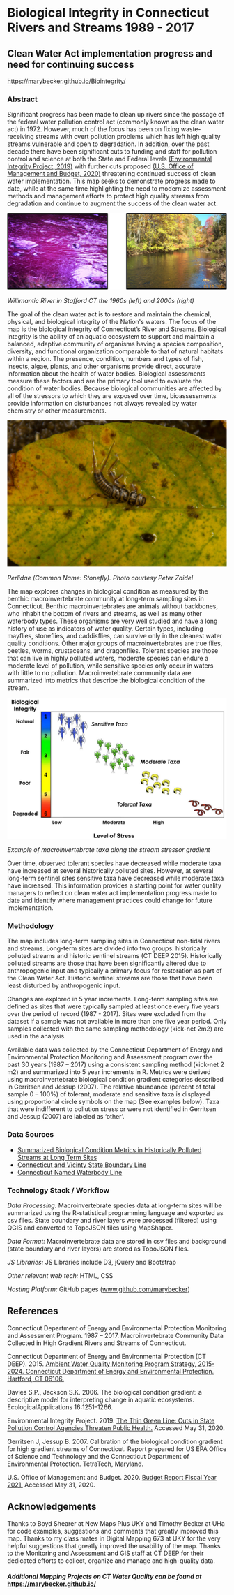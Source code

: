 # Biological Integrity in Connecticut Rivers and Streams 1989 - 2017
## Clean Water Act implementation progress and need for continuing success

https://marybecker.github.io/Biointegrity/

### Abstract

Significant progress has been made to clean up rivers since the passage of the federal water pollution control act (commonly known as the clean water act) in 1972.  However, much of the focus has been on fixing waste-receiving streams with overt pollution problems which has left high quality streams vulnerable and open to degradation.   In addition, over the past decade there have been significant cuts to funding and staff for pollution control and science at both the State and Federal levels [(Environmental Integrity Project, 2019)](https://environmentalintegrity.org/wp-content/uploads/2019/12/The-Thin-Green-Line-report-12.5.19.pdf) with further cuts proposed [(U.S. Office of Management and Budget, 2020)](https://www.whitehouse.gov/wp-content/uploads/2020/02/budget_fy21.pdf) threatening continued success of clean water implementation.  This map seeks to demonstrate progress made to date, while at the same time highlighting the need to modernize assessment methods and management efforts to protect high quality streams from degradation and continue to augment the success of the clean water act.

![Willimantic](images/WillimanticR_1960sVs2000s.png)

*Willimantic River in Stafford CT the 1960s (left) and 2000s (right)*

The goal of the clean water act is to restore and maintain the chemical, physical, and biological integrity of the Nation's waters.  The focus of the map is the biological integrity of Connecticut’s River and Streams.  Biological integrity is the ability of an aquatic ecosystem to support and maintain a balanced, adaptive community of organisms having a species composition, diversity, and functional organization comparable to that of natural habitats within a region.  The presence, condition, numbers and types of fish, insects, algae, plants, and other organisms provide direct, accurate information about the health of water bodies. Biological assessments measure these factors and are the primary tool used to evaluate the condition of water bodies. Because biological communities are affected by all of the stressors to which they are exposed over time, bioassessments provide information on disturbances not always revealed by water chemistry or other measurements.

![Perlidae](images/Perlidae_CourtesyPeteZaidel.jpg)

*Perlidae (Common Name: Stonefly).  Photo courtesy Peter Zaidel*

 The map explores changes in biological condition as measured by the benthic macroinvertebrate community at long-term sampling sites in Connecticut.  Benthic macroinvertebrates are animals without backbones, who inhabit the bottom of rivers and streams, as well as many other waterbody types. These organisms are very well studied and have a long history of use as indicators of water quality. Certain types, including mayflies, stoneflies, and caddisflies, can survive only in the cleanest water quality conditions. Other major groups of macroinvertebrates are true flies, beetles, worms, crustaceans, and dragonflies.  Tolerant species are those that can live in highly polluted waters, moderate species can endure a moderate level of pollution, while sensitive species only occur in waters with little to no pollution.  Macroinvertebrate community data are summarized into metrics that describe the biological condition of the stream.

![TaxaBCG](images/TaxaBCG.png)

*Example of macroinvertebrate taxa along the stream stressor gradient*

Over time, observed tolerant species have decreased while moderate taxa have increased at several historically polluted sites.  However, at several long-term sentinel sites sensitive taxa have decreased while moderate taxa have increased.  This information provides a starting point for water quality managers to reflect on clean water act implementation progress made to date and identify where management practices could change for future implementation.

 ### Methodology

The map includes long-term sampling sites in Connecticut non-tidal rivers and streams.  Long-term sites are divided into two groups:  historically polluted streams and historic sentinel streams (CT DEEP 2015).  Historically polluted streams are those that have been significantly altered due to anthropogenic input and typically a primary focus for restoration as part of the Clean Water Act.  Historic sentinel streams are those that have been least disturbed by anthropogenic input. 

Changes are explored in 5 year increments.  Long-term sampling sites are defined as sites that were typically sampled at least once every five years over the period of record (1987 - 2017).  Sites were excluded from the dataset if a sample was not available in more than one five year period.  Only samples collected with the same sampling methodology (kick-net 2m2) are used in the analysis.
 
Available data was collected by the Connecticut Department of Energy and Environmental Protection Monitoring and Assessment program over the past 30 years (1987 – 2017) using a consistent sampling method (kick-net 2 m2) and summarized into 5 year increments in R.  Metrics were derived using macroinvertebrate biological condition gradient categories described in Gerritsen and Jessup (2007).  The relative abundance (percent of total sample 0 – 100%) of tolerant, moderate and sensitive taxa is displayed using proportional circle symbols on the map (See examples below).  Taxa that were indifferent to pollution stress or were not identified in Gerritsen and Jessup (2007) are labeled as ‘other’.
 
 ### Data Sources
 
 - [Summarized Biological Condition Metrics in Historically Polluted Streams at Long Term Sites](data/BCG_OverTime.csv)
- [Connecticut and Vicinty State Boundary Line](https://portal.ct.gov/DEEP/GIS-and-Maps/Data/GIS-DATA)
- [Connecticut Named Waterbody Line]( https://portal.ct.gov/DEEP/GIS-and-Maps/Data/GIS-DATA)
 
### Technology Stack /  Workflow

*Data Processing:* Macroinvertebrate species data at long-term sites will be summarized using the R-statistical programming language and exported as csv files.  State boundary and river layers were processed (filtered) using QGIS and converted to TopoJSON files using MapShaper.

*Data Format:* Macroinvertebrate data are stored in csv files and background (state boundary and river layers) are stored as TopoJSON files.

*JS Libraries:*  JS Libraries include D3, jQuery and Bootstrap

*Other relevant web tech:* HTML, CSS

*Hosting Platform:* GitHub pages (www.github.com/marybecker)

 ## References

Connecticut Department of Energy and Environmental Protection Monitoring and Assessment Program.  1987 – 2017. Macroinvertebrate Community Data Collected in High Gradient Rivers and Streams of Connecticut. 

Connecticut Department of Energy and Environmental Protection (CT DEEP). 2015. [Ambient Water Quality Monitoring Program Strategy, 2015-2024. Connecticut Department of Energy and Environmental Protection. Hartford, CT 06106.](https://portal.ct.gov/-/media/DEEP/water/water_quality_management/monitoringpubs/monstrategy20152024finalpdf.pdf?la=en)

Davies S.P., Jackson S.K. 2006. The biological condition gradient: a descriptive model for interpreting change in aquatic ecosystems. EcologicalApplications 16:1251–1266.

Environmental Integrity Project. 2019.  [The Thin Green Line: Cuts in State Pollution Control Agencies Threaten Public Health.]( https://environmentalintegrity.org/wp-content/uploads/2019/12/The-Thin-Green-Line-report-12.5.19.pdf) Accessed May 31, 2020.
 
Gerritsen J, Jessup B. 2007. Calibration of the biological condition gradient for high gradient streams of Connecticut. Report prepared for US EPA Office of Science and Technology and the Connecticut Department of Environmental Protection. TetraTech, Maryland.

U.S. Office of Management and Budget. 2020.  [Budget Report Fiscal Year 2021.](https://www.whitehouse.gov/wp-content/uploads/2020/02/budget_fy21.pdf) Accessed May 31, 2020.

## Acknowledgements
Thanks to Boyd Shearer at New Maps Plus UKY and Timothy Becker at UHa for code examples, suggestions and comments that greatly improved this map.  Thanks to my class mates in Digital Mapping 673 at UKY for the very helpful suggestions that greatly improved the usability of the map.  Thanks to the Monitoring and Assessment and GIS staff at CT DEEP for their dedicated efforts to collect, organize and manage and high-quality data.


#### *Additional Mapping Projects on CT Water Quality can be found at* https://marybecker.github.io/

